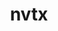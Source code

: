 ---
title: "nvtx"
layout: cache
categories: [package, develop]
meta: {"compilers": ["apple-clang@16.0.0", "gcc@11.4.0", "gcc@13.2.0"], "num_specs": 177, "num_specs_by_stack": {"ml-darwin-aarch64-mps": 38, "ml-linux-aarch64-cpu": 52, "ml-linux-aarch64-cuda": 51, "ml-linux-x86_64-cpu": 51, "ml-linux-x86_64-cuda": 50, "root": 177}, "oss": ["sequoia", "ubuntu22.04", "ubuntu24.04"], "platforms": ["darwin", "linux"], "stacks": ["ml-darwin-aarch64-mps", "ml-linux-aarch64-cpu", "ml-linux-aarch64-cuda", "ml-linux-x86_64-cpu", "ml-linux-x86_64-cuda", "root"], "targets": ["aarch64", "x86_64_v3"], "versions": ["3.1.0"]}
spec_details: [{"compiler": "gcc@13.2.0", "hash": "27em5jaqbdwndgbazwwv3tf6amnor32y", "os": "ubuntu24.04", "platform": "linux", "size": "-", "stacks": ["ml-linux-aarch64-cpu", "ml-linux-aarch64-cuda", "root"], "target": "aarch64", "variants": ["build_system=generic", "patches:=8f82f00", "+python"], "versions": ["3.1.0"]}, {"compiler": "gcc@11.4.0", "hash": "2gys7irjweyxf6bl7b5wkhq7pirla45d", "os": "ubuntu22.04", "platform": "linux", "size": "-", "stacks": ["root"], "target": "x86_64_v3", "variants": ["build_system=generic", "patches:=8f82f00", "+python"], "versions": ["3.1.0"]}, {"compiler": "apple-clang@16.0.0", "hash": "2qlpzcwztj4vydjcesj6s3fq7mao7ogh", "os": "sequoia", "platform": "darwin", "size": "-", "stacks": ["ml-darwin-aarch64-mps", "root"], "target": "aarch64", "variants": ["build_system=generic", "patches:=8f82f00", "+python"], "versions": ["3.1.0"]}, {"compiler": "apple-clang@16.0.0", "hash": "2wliq67go2blr4bzxalnyjnf4m5aqbhk", "os": "sequoia", "platform": "darwin", "size": "-", "stacks": ["ml-darwin-aarch64-mps", "root"], "target": "aarch64", "variants": ["build_system=generic", "patches:=8f82f00", "+python"], "versions": ["3.1.0"]}, {"compiler": "apple-clang@16.0.0", "hash": "3a7wdztbvuwarjdjaavcrhq4rqoq5x5q", "os": "sequoia", "platform": "darwin", "size": "-", "stacks": ["ml-darwin-aarch64-mps", "root"], "target": "aarch64", "variants": ["build_system=generic", "patches:=8f82f00", "+python"], "versions": ["3.1.0"]}, {"compiler": "gcc@13.2.0", "hash": "3dnucfvj7i3sfd7hbtj2vx6ohwtfcr5d", "os": "ubuntu24.04", "platform": "linux", "size": "-", "stacks": ["ml-linux-aarch64-cpu", "ml-linux-aarch64-cuda", "root"], "target": "aarch64", "variants": ["build_system=generic", "patches:=8f82f00", "+python"], "versions": ["3.1.0"]}, {"compiler": "gcc@13.2.0", "hash": "3hu4trlzlt4b254cmpfynpvofq6mknzm", "os": "ubuntu24.04", "platform": "linux", "size": "-", "stacks": ["ml-linux-x86_64-cpu", "ml-linux-x86_64-cuda", "root"], "target": "x86_64_v3", "variants": ["build_system=generic", "patches:=8f82f00", "+python"], "versions": ["3.1.0"]}, {"compiler": "gcc@13.2.0", "hash": "3i4leeuv5dpcfow7zs6gz3nje4x5svup", "os": "ubuntu24.04", "platform": "linux", "size": "-", "stacks": ["ml-linux-x86_64-cpu", "ml-linux-x86_64-cuda", "root"], "target": "x86_64_v3", "variants": ["build_system=generic", "patches:=8f82f00", "+python"], "versions": ["3.1.0"]}, {"compiler": "apple-clang@16.0.0", "hash": "3kqi2nab6suvmb3q5j6zi63tjfceokqw", "os": "sequoia", "platform": "darwin", "size": "-", "stacks": ["ml-darwin-aarch64-mps", "root"], "target": "aarch64", "variants": ["build_system=generic", "patches:=8f82f00", "+python"], "versions": ["3.1.0"]}, {"compiler": "gcc@13.2.0", "hash": "4gdocvp6vyy4a5sarno7wynpeo3qqxtd", "os": "ubuntu24.04", "platform": "linux", "size": "-", "stacks": ["ml-linux-aarch64-cpu", "ml-linux-aarch64-cuda", "root"], "target": "aarch64", "variants": ["build_system=generic", "patches:=8f82f00", "+python"], "versions": ["3.1.0"]}, {"compiler": "gcc@13.2.0", "hash": "4hrmzi6sdlh2ajw6ygmzc5czlzlmh67t", "os": "ubuntu24.04", "platform": "linux", "size": "-", "stacks": ["ml-linux-x86_64-cpu", "ml-linux-x86_64-cuda", "root"], "target": "x86_64_v3", "variants": ["build_system=generic", "patches:=8f82f00", "+python"], "versions": ["3.1.0"]}, {"compiler": "apple-clang@16.0.0", "hash": "4siswyf64tjaplz2wkk3ir2va3yzntuc", "os": "sequoia", "platform": "darwin", "size": "-", "stacks": ["ml-darwin-aarch64-mps", "root"], "target": "aarch64", "variants": ["build_system=generic", "patches:=8f82f00", "+python"], "versions": ["3.1.0"]}, {"compiler": "gcc@13.2.0", "hash": "55y5fuo7zs4iyatq746nwtcboajfqsgc", "os": "ubuntu24.04", "platform": "linux", "size": "-", "stacks": ["ml-linux-x86_64-cpu", "ml-linux-x86_64-cuda", "root"], "target": "x86_64_v3", "variants": ["build_system=generic", "patches:=8f82f00", "+python"], "versions": ["3.1.0"]}, {"compiler": "gcc@11.4.0", "hash": "5pvpk3x2tpi7law54dfvnipp4ptavfrb", "os": "ubuntu22.04", "platform": "linux", "size": "-", "stacks": ["root"], "target": "x86_64_v3", "variants": ["build_system=generic", "patches:=8f82f00", "+python"], "versions": ["3.1.0"]}, {"compiler": "gcc@13.2.0", "hash": "64yq6boxp6i7es3v3jhrethzejiwxbrg", "os": "ubuntu24.04", "platform": "linux", "size": "-", "stacks": ["ml-linux-aarch64-cpu", "ml-linux-aarch64-cuda", "root"], "target": "aarch64", "variants": ["build_system=generic", "patches:=8f82f00", "+python"], "versions": ["3.1.0"]}, {"compiler": "gcc@11.4.0", "hash": "6c2tk3z52wwzk2lpbkdk527qnx677pzn", "os": "ubuntu22.04", "platform": "linux", "size": "-", "stacks": ["root"], "target": "x86_64_v3", "variants": ["build_system=generic", "patches:=8f82f00", "+python"], "versions": ["3.1.0"]}, {"compiler": "apple-clang@16.0.0", "hash": "6rarbs3oe33d56flokurf4iujzjtx52j", "os": "sequoia", "platform": "darwin", "size": "-", "stacks": ["ml-darwin-aarch64-mps", "root"], "target": "aarch64", "variants": ["build_system=generic", "patches:=8f82f00", "+python"], "versions": ["3.1.0"]}, {"compiler": "apple-clang@16.0.0", "hash": "72f3tpq672dway35ulbvvxp3z3ozqbwl", "os": "sequoia", "platform": "darwin", "size": "-", "stacks": ["ml-darwin-aarch64-mps", "root"], "target": "aarch64", "variants": ["build_system=generic", "patches:=8f82f00", "+python"], "versions": ["3.1.0"]}, {"compiler": "gcc@13.2.0", "hash": "7drichksubkupu426kvzwf5qwj4kgdth", "os": "ubuntu24.04", "platform": "linux", "size": "-", "stacks": ["ml-linux-x86_64-cpu", "ml-linux-x86_64-cuda", "root"], "target": "x86_64_v3", "variants": ["build_system=generic", "patches:=8f82f00", "+python"], "versions": ["3.1.0"]}, {"compiler": "gcc@11.4.0", "hash": "7gnvnqhnmp7v3d5bcurphc5bhll6dxpo", "os": "ubuntu22.04", "platform": "linux", "size": "-", "stacks": ["root"], "target": "x86_64_v3", "variants": ["build_system=generic", "patches:=8f82f00", "+python"], "versions": ["3.1.0"]}, {"compiler": "apple-clang@16.0.0", "hash": "7opmumkbyo2sg6r5zk7tk5l6ajazukqn", "os": "sequoia", "platform": "darwin", "size": "-", "stacks": ["ml-darwin-aarch64-mps", "root"], "target": "aarch64", "variants": ["build_system=generic", "patches:=8f82f00", "+python"], "versions": ["3.1.0"]}, {"compiler": "gcc@11.4.0", "hash": "7ribgiujibet4s73i663rx3h2oz7rjeb", "os": "ubuntu22.04", "platform": "linux", "size": "-", "stacks": ["root"], "target": "x86_64_v3", "variants": ["build_system=generic", "patches:=8f82f00", "+python"], "versions": ["3.1.0"]}, {"compiler": "gcc@13.2.0", "hash": "7sbdxwglgly7ygn7wpep6zvw3uwe3d2c", "os": "ubuntu24.04", "platform": "linux", "size": "-", "stacks": ["ml-linux-x86_64-cpu", "ml-linux-x86_64-cuda", "root"], "target": "x86_64_v3", "variants": ["build_system=generic", "patches:=8f82f00", "+python"], "versions": ["3.1.0"]}, {"compiler": "gcc@13.2.0", "hash": "7sxy7x2qpwgjgqogtzrzdvcupttqtdri", "os": "ubuntu24.04", "platform": "linux", "size": "-", "stacks": ["ml-linux-aarch64-cpu", "ml-linux-aarch64-cuda", "root"], "target": "aarch64", "variants": ["build_system=generic", "patches:=8f82f00", "+python"], "versions": ["3.1.0"]}, {"compiler": "gcc@13.2.0", "hash": "7vhb5u374imd6uy4vko7gjcwpodo2dlr", "os": "ubuntu24.04", "platform": "linux", "size": "-", "stacks": ["ml-linux-x86_64-cpu", "ml-linux-x86_64-cuda", "root"], "target": "x86_64_v3", "variants": ["build_system=generic", "patches:=8f82f00", "+python"], "versions": ["3.1.0"]}, {"compiler": "gcc@13.2.0", "hash": "a7dg6khyk6dsqnm5hel65kiq7etuphph", "os": "ubuntu24.04", "platform": "linux", "size": "-", "stacks": ["ml-linux-aarch64-cpu", "ml-linux-aarch64-cuda", "root"], "target": "aarch64", "variants": ["build_system=generic", "patches:=8f82f00", "+python"], "versions": ["3.1.0"]}, {"compiler": "gcc@13.2.0", "hash": "aekc4dffmeytranjmzxpvbhfy4t3y2sg", "os": "ubuntu24.04", "platform": "linux", "size": "-", "stacks": ["ml-linux-aarch64-cpu", "ml-linux-aarch64-cuda", "root"], "target": "aarch64", "variants": ["build_system=generic", "patches:=8f82f00", "+python"], "versions": ["3.1.0"]}, {"compiler": "gcc@11.4.0", "hash": "ah22mdoa2fnhyeblyplr5ggzhbj4aa27", "os": "ubuntu22.04", "platform": "linux", "size": "-", "stacks": ["root"], "target": "x86_64_v3", "variants": ["build_system=generic", "patches:=8f82f00", "+python"], "versions": ["3.1.0"]}, {"compiler": "apple-clang@16.0.0", "hash": "b6l3z26onl2f3windnkzriitvy62ipao", "os": "sequoia", "platform": "darwin", "size": "-", "stacks": ["ml-darwin-aarch64-mps", "root"], "target": "aarch64", "variants": ["build_system=generic", "patches:=8f82f00", "+python"], "versions": ["3.1.0"]}, {"compiler": "gcc@13.2.0", "hash": "bbmuxknwodht3w2ojyqrpl7cvzyr5wdk", "os": "ubuntu24.04", "platform": "linux", "size": "-", "stacks": ["ml-linux-aarch64-cpu", "ml-linux-aarch64-cuda", "root"], "target": "aarch64", "variants": ["build_system=generic", "patches:=8f82f00", "+python"], "versions": ["3.1.0"]}, {"compiler": "apple-clang@16.0.0", "hash": "bf244qwf66g5gamh6ccskboa4eriwg5q", "os": "sequoia", "platform": "darwin", "size": "-", "stacks": ["ml-darwin-aarch64-mps", "root"], "target": "aarch64", "variants": ["build_system=generic", "patches:=8f82f00", "+python"], "versions": ["3.1.0"]}, {"compiler": "gcc@13.2.0", "hash": "bjjajef2alk6uzub27aquigoex2mjukr", "os": "ubuntu24.04", "platform": "linux", "size": "-", "stacks": ["ml-linux-aarch64-cpu", "ml-linux-aarch64-cuda", "root"], "target": "aarch64", "variants": ["build_system=generic", "patches:=8f82f00", "+python"], "versions": ["3.1.0"]}, {"compiler": "gcc@13.2.0", "hash": "bww6croblvysarqdmkuakeagpwimxk4a", "os": "ubuntu24.04", "platform": "linux", "size": "-", "stacks": ["ml-linux-aarch64-cpu", "ml-linux-aarch64-cuda", "root"], "target": "aarch64", "variants": ["build_system=generic", "patches:=8f82f00", "+python"], "versions": ["3.1.0"]}, {"compiler": "gcc@11.4.0", "hash": "c3bnsrrh6kw3ridbxgchxnrgjaivgcys", "os": "ubuntu22.04", "platform": "linux", "size": "-", "stacks": ["root"], "target": "x86_64_v3", "variants": ["build_system=generic", "patches:=8f82f00", "+python"], "versions": ["3.1.0"]}, {"compiler": "gcc@13.2.0", "hash": "coc6cwvrjlplenqbc7a7lgjeutwiitvi", "os": "ubuntu24.04", "platform": "linux", "size": "-", "stacks": ["ml-linux-x86_64-cpu", "ml-linux-x86_64-cuda", "root"], "target": "x86_64_v3", "variants": ["build_system=generic", "patches:=8f82f00", "+python"], "versions": ["3.1.0"]}, {"compiler": "gcc@13.2.0", "hash": "csbeuytf3vwiyio4vxhounbmyanp7x4o", "os": "ubuntu24.04", "platform": "linux", "size": "-", "stacks": ["ml-linux-aarch64-cpu", "ml-linux-aarch64-cuda", "root"], "target": "aarch64", "variants": ["build_system=generic", "patches:=8f82f00", "+python"], "versions": ["3.1.0"]}, {"compiler": "gcc@11.4.0", "hash": "cwnxgijsunzxqiyygefon4uxscqirpco", "os": "ubuntu22.04", "platform": "linux", "size": "-", "stacks": ["root"], "target": "x86_64_v3", "variants": ["build_system=generic", "patches:=8f82f00", "+python"], "versions": ["3.1.0"]}, {"compiler": "gcc@13.2.0", "hash": "czyzh2ss4xm4skdxdowwuaxwesz3cnyu", "os": "ubuntu24.04", "platform": "linux", "size": "-", "stacks": ["ml-linux-aarch64-cpu", "ml-linux-aarch64-cuda", "root"], "target": "aarch64", "variants": ["build_system=generic", "patches:=8f82f00", "+python"], "versions": ["3.1.0"]}, {"compiler": "gcc@13.2.0", "hash": "dbmsf6fvk6qa4rqkkv5xfnn6wy4e5xil", "os": "ubuntu24.04", "platform": "linux", "size": "-", "stacks": ["ml-linux-x86_64-cpu", "ml-linux-x86_64-cuda", "root"], "target": "x86_64_v3", "variants": ["build_system=generic", "patches:=8f82f00", "+python"], "versions": ["3.1.0"]}, {"compiler": "gcc@13.2.0", "hash": "dgda3uuiv4lqjud5sl76pdht7wvr2kxg", "os": "ubuntu24.04", "platform": "linux", "size": "-", "stacks": ["ml-linux-x86_64-cpu", "ml-linux-x86_64-cuda", "root"], "target": "x86_64_v3", "variants": ["build_system=generic", "patches:=8f82f00", "+python"], "versions": ["3.1.0"]}, {"compiler": "gcc@13.2.0", "hash": "dhfras4beavkgv2xx6phz2iykctwyi4m", "os": "ubuntu24.04", "platform": "linux", "size": "-", "stacks": ["ml-linux-x86_64-cpu", "ml-linux-x86_64-cuda", "root"], "target": "x86_64_v3", "variants": ["build_system=generic", "patches:=8f82f00", "+python"], "versions": ["3.1.0"]}, {"compiler": "gcc@11.4.0", "hash": "dkizpho22h7lofcnjujjcrgjuniqx6y7", "os": "ubuntu22.04", "platform": "linux", "size": "-", "stacks": ["root"], "target": "x86_64_v3", "variants": ["build_system=generic", "patches:=8f82f00", "+python"], "versions": ["3.1.0"]}, {"compiler": "gcc@13.2.0", "hash": "dnqcohtv3bs546phen3q45j4nqoynbct", "os": "ubuntu24.04", "platform": "linux", "size": "-", "stacks": ["ml-linux-x86_64-cpu", "ml-linux-x86_64-cuda", "root"], "target": "x86_64_v3", "variants": ["build_system=generic", "patches:=8f82f00", "+python"], "versions": ["3.1.0"]}, {"compiler": "gcc@11.4.0", "hash": "e556xq7xesnor53zoqbkjgs5yz4iqyvj", "os": "ubuntu22.04", "platform": "linux", "size": "-", "stacks": ["root"], "target": "x86_64_v3", "variants": ["build_system=generic", "patches:=8f82f00", "+python"], "versions": ["3.1.0"]}, {"compiler": "gcc@13.2.0", "hash": "eg7uzdgecdncvxn25z2j5qgnnl7zp7c2", "os": "ubuntu24.04", "platform": "linux", "size": "-", "stacks": ["ml-linux-x86_64-cpu", "ml-linux-x86_64-cuda", "root"], "target": "x86_64_v3", "variants": ["build_system=generic", "patches:=8f82f00", "+python"], "versions": ["3.1.0"]}, {"compiler": "apple-clang@16.0.0", "hash": "eptsnhj3p7vikkfdyhmqntg3o4egfibp", "os": "sequoia", "platform": "darwin", "size": "-", "stacks": ["ml-darwin-aarch64-mps", "root"], "target": "aarch64", "variants": ["build_system=generic", "patches:=8f82f00", "+python"], "versions": ["3.1.0"]}, {"compiler": "apple-clang@16.0.0", "hash": "epzl7dgiu2dv36nhalekj4hruyjogc5o", "os": "sequoia", "platform": "darwin", "size": "-", "stacks": ["ml-darwin-aarch64-mps", "root"], "target": "aarch64", "variants": ["build_system=generic", "patches:=8f82f00", "+python"], "versions": ["3.1.0"]}, {"compiler": "apple-clang@16.0.0", "hash": "euutqropfveoxglkz7xgkrkaizssckis", "os": "sequoia", "platform": "darwin", "size": "-", "stacks": ["ml-darwin-aarch64-mps", "root"], "target": "aarch64", "variants": ["build_system=generic", "patches:=8f82f00", "+python"], "versions": ["3.1.0"]}, {"compiler": "gcc@13.2.0", "hash": "evoa3glusbir5ynrvikympwxfdrc4ilc", "os": "ubuntu24.04", "platform": "linux", "size": "-", "stacks": ["ml-linux-x86_64-cpu", "ml-linux-x86_64-cuda", "root"], "target": "x86_64_v3", "variants": ["build_system=generic", "patches:=8f82f00", "+python"], "versions": ["3.1.0"]}, {"compiler": "gcc@13.2.0", "hash": "f7b4eyjgm73r6w4pxig6f2knx5tjssvq", "os": "ubuntu24.04", "platform": "linux", "size": "-", "stacks": ["ml-linux-x86_64-cpu", "ml-linux-x86_64-cuda", "root"], "target": "x86_64_v3", "variants": ["build_system=generic", "patches:=8f82f00", "+python"], "versions": ["3.1.0"]}, {"compiler": "gcc@13.2.0", "hash": "feol245sk44c2ncpqyaoxl7k7frbjw5k", "os": "ubuntu24.04", "platform": "linux", "size": "-", "stacks": ["ml-linux-x86_64-cpu", "ml-linux-x86_64-cuda", "root"], "target": "x86_64_v3", "variants": ["build_system=generic", "patches:=8f82f00", "+python"], "versions": ["3.1.0"]}, {"compiler": "gcc@13.2.0", "hash": "ffcousxdq2h6e65rut6zgkuzstf5oj2g", "os": "ubuntu24.04", "platform": "linux", "size": "-", "stacks": ["ml-linux-x86_64-cpu", "ml-linux-x86_64-cuda", "root"], "target": "x86_64_v3", "variants": ["build_system=generic", "patches:=8f82f00", "+python"], "versions": ["3.1.0"]}, {"compiler": "apple-clang@16.0.0", "hash": "fgtuo3gkswsxl4li3wi2ocbmtzc6k4ko", "os": "sequoia", "platform": "darwin", "size": "-", "stacks": ["ml-darwin-aarch64-mps", "root"], "target": "aarch64", "variants": ["build_system=generic", "patches:=8f82f00", "+python"], "versions": ["3.1.0"]}, {"compiler": "gcc@11.4.0", "hash": "fhfq4w5rugypm2sq2gm5gdde4kvr7ips", "os": "ubuntu22.04", "platform": "linux", "size": "-", "stacks": ["root"], "target": "x86_64_v3", "variants": ["build_system=generic", "patches:=8f82f00", "+python"], "versions": ["3.1.0"]}, {"compiler": "gcc@13.2.0", "hash": "fhyioew6odssm5fvjvwqukrob6327moa", "os": "ubuntu24.04", "platform": "linux", "size": "-", "stacks": ["ml-linux-aarch64-cpu", "ml-linux-aarch64-cuda", "root"], "target": "aarch64", "variants": ["build_system=generic", "patches:=8f82f00", "+python"], "versions": ["3.1.0"]}, {"compiler": "apple-clang@16.0.0", "hash": "fr6dktvjrwkymv3oqk4pnzpbxdtgoiv4", "os": "sequoia", "platform": "darwin", "size": "-", "stacks": ["ml-darwin-aarch64-mps", "root"], "target": "aarch64", "variants": ["build_system=generic", "patches:=8f82f00", "+python"], "versions": ["3.1.0"]}, {"compiler": "gcc@13.2.0", "hash": "fxkkfl5hdybfppqiccisyk2f3ek3jfev", "os": "ubuntu24.04", "platform": "linux", "size": "-", "stacks": ["ml-linux-aarch64-cpu", "ml-linux-aarch64-cuda", "root"], "target": "aarch64", "variants": ["build_system=generic", "patches:=8f82f00", "+python"], "versions": ["3.1.0"]}, {"compiler": "gcc@13.2.0", "hash": "g37rdrztodid32e55qdtk7ppn2axplsf", "os": "ubuntu24.04", "platform": "linux", "size": "-", "stacks": ["ml-linux-aarch64-cpu", "ml-linux-aarch64-cuda", "root"], "target": "aarch64", "variants": ["build_system=generic", "patches:=8f82f00", "+python"], "versions": ["3.1.0"]}, {"compiler": "apple-clang@16.0.0", "hash": "g5h7ahp2ou2yvbf4yofg6l7igl3yp7mi", "os": "sequoia", "platform": "darwin", "size": "-", "stacks": ["ml-darwin-aarch64-mps", "root"], "target": "aarch64", "variants": ["build_system=generic", "patches:=8f82f00", "+python"], "versions": ["3.1.0"]}, {"compiler": "gcc@13.2.0", "hash": "gjbb64kwlel7hzxbl3o5fq2odz5vhpwp", "os": "ubuntu24.04", "platform": "linux", "size": "-", "stacks": ["ml-linux-aarch64-cpu", "ml-linux-aarch64-cuda", "root"], "target": "aarch64", "variants": ["build_system=generic", "patches:=8f82f00", "+python"], "versions": ["3.1.0"]}, {"compiler": "gcc@13.2.0", "hash": "glymiqpbmcnml2suwv5nw23c7bsyrfo4", "os": "ubuntu24.04", "platform": "linux", "size": "-", "stacks": ["ml-linux-aarch64-cpu", "root"], "target": "aarch64", "variants": ["build_system=generic", "patches:=8f82f00", "+python"], "versions": ["3.1.0"]}, {"compiler": "gcc@11.4.0", "hash": "gnixzqlset77qvr2rrvuse3x64am5njj", "os": "ubuntu22.04", "platform": "linux", "size": "-", "stacks": ["root"], "target": "x86_64_v3", "variants": ["build_system=generic", "patches:=8f82f00", "+python"], "versions": ["3.1.0"]}, {"compiler": "gcc@13.2.0", "hash": "gp3guqitvtpaxzfuhbamo65mldstp7jw", "os": "ubuntu24.04", "platform": "linux", "size": "-", "stacks": ["ml-linux-x86_64-cpu", "ml-linux-x86_64-cuda", "root"], "target": "x86_64_v3", "variants": ["build_system=generic", "patches:=8f82f00", "+python"], "versions": ["3.1.0"]}, {"compiler": "gcc@13.2.0", "hash": "gs2bwv6i2he35ik3kj6q2opxvdb6ps52", "os": "ubuntu24.04", "platform": "linux", "size": "-", "stacks": ["ml-linux-aarch64-cpu", "ml-linux-aarch64-cuda", "root"], "target": "aarch64", "variants": ["build_system=generic", "patches:=8f82f00", "+python"], "versions": ["3.1.0"]}, {"compiler": "gcc@11.4.0", "hash": "gt564bpgxqs62lmkl72okxxznevso7kt", "os": "ubuntu22.04", "platform": "linux", "size": "-", "stacks": ["root"], "target": "x86_64_v3", "variants": ["build_system=generic", "patches:=8f82f00", "+python"], "versions": ["3.1.0"]}, {"compiler": "gcc@13.2.0", "hash": "gvfnvakk4uyul5b5hwp25fajk5pdpocr", "os": "ubuntu24.04", "platform": "linux", "size": "-", "stacks": ["ml-linux-x86_64-cpu", "ml-linux-x86_64-cuda", "root"], "target": "x86_64_v3", "variants": ["build_system=generic", "patches:=8f82f00", "+python"], "versions": ["3.1.0"]}, {"compiler": "gcc@11.4.0", "hash": "gwpnw7ctezhvyb7vvhlnzzt37sfayzq2", "os": "ubuntu22.04", "platform": "linux", "size": "-", "stacks": ["root"], "target": "x86_64_v3", "variants": ["build_system=generic", "patches:=8f82f00", "+python"], "versions": ["3.1.0"]}, {"compiler": "gcc@13.2.0", "hash": "h5ougqpkr44low6yfdtkjuier7ub53cv", "os": "ubuntu24.04", "platform": "linux", "size": "-", "stacks": ["ml-linux-x86_64-cpu", "ml-linux-x86_64-cuda", "root"], "target": "x86_64_v3", "variants": ["build_system=generic", "patches:=8f82f00", "+python"], "versions": ["3.1.0"]}, {"compiler": "gcc@13.2.0", "hash": "hscdapfciryoc6tz6npyy2mweaolhosb", "os": "ubuntu24.04", "platform": "linux", "size": "-", "stacks": ["ml-linux-aarch64-cpu", "ml-linux-aarch64-cuda", "root"], "target": "aarch64", "variants": ["build_system=generic", "patches:=8f82f00", "+python"], "versions": ["3.1.0"]}, {"compiler": "gcc@11.4.0", "hash": "hurv5bljseqqse5tnm52df3zxibcyjce", "os": "ubuntu22.04", "platform": "linux", "size": "-", "stacks": ["root"], "target": "x86_64_v3", "variants": ["build_system=generic", "patches:=8f82f00", "+python"], "versions": ["3.1.0"]}, {"compiler": "apple-clang@16.0.0", "hash": "hx3wjy5mtyfun46xzljb2p54mli3t3sq", "os": "sequoia", "platform": "darwin", "size": "-", "stacks": ["ml-darwin-aarch64-mps", "root"], "target": "aarch64", "variants": ["build_system=generic", "patches:=8f82f00", "+python"], "versions": ["3.1.0"]}, {"compiler": "apple-clang@16.0.0", "hash": "hxxb7bwtbrds4p7pejwyzuxjgtev3mll", "os": "sequoia", "platform": "darwin", "size": "-", "stacks": ["ml-darwin-aarch64-mps", "root"], "target": "aarch64", "variants": ["build_system=generic", "patches:=8f82f00", "+python"], "versions": ["3.1.0"]}, {"compiler": "gcc@13.2.0", "hash": "hyo43bgy6oderfsljiiqape2dohbz6fl", "os": "ubuntu24.04", "platform": "linux", "size": "-", "stacks": ["ml-linux-x86_64-cpu", "root"], "target": "x86_64_v3", "variants": ["build_system=generic", "patches:=8f82f00", "+python"], "versions": ["3.1.0"]}, {"compiler": "apple-clang@16.0.0", "hash": "hyqzniau4giaxwozpqhma3yv6v2ldxqv", "os": "sequoia", "platform": "darwin", "size": "-", "stacks": ["ml-darwin-aarch64-mps", "root"], "target": "aarch64", "variants": ["build_system=generic", "patches:=8f82f00", "+python"], "versions": ["3.1.0"]}, {"compiler": "gcc@11.4.0", "hash": "hzgq2v7opl6qdn7wafxcxbsblltr4hsp", "os": "ubuntu22.04", "platform": "linux", "size": "-", "stacks": ["root"], "target": "x86_64_v3", "variants": ["build_system=generic", "patches:=8f82f00", "+python"], "versions": ["3.1.0"]}, {"compiler": "gcc@13.2.0", "hash": "i3tgdnfi5adbg26c25yehphalvkxp6ta", "os": "ubuntu24.04", "platform": "linux", "size": "-", "stacks": ["ml-linux-aarch64-cpu", "ml-linux-aarch64-cuda", "root"], "target": "aarch64", "variants": ["build_system=generic", "patches:=8f82f00", "+python"], "versions": ["3.1.0"]}, {"compiler": "gcc@11.4.0", "hash": "i5asgaumpv455rjwfyvyuqhbytes3u44", "os": "ubuntu22.04", "platform": "linux", "size": "-", "stacks": ["root"], "target": "x86_64_v3", "variants": ["build_system=generic", "patches:=8f82f00", "+python"], "versions": ["3.1.0"]}, {"compiler": "apple-clang@16.0.0", "hash": "i7lwvbqkj5regtul4n3oihnb7vkyprpi", "os": "sequoia", "platform": "darwin", "size": "-", "stacks": ["ml-darwin-aarch64-mps", "root"], "target": "aarch64", "variants": ["build_system=generic", "patches:=8f82f00", "+python"], "versions": ["3.1.0"]}, {"compiler": "gcc@13.2.0", "hash": "i7yuoo665eqd2gaz6ybbpkv7d6rk7or5", "os": "ubuntu24.04", "platform": "linux", "size": "-", "stacks": ["ml-linux-x86_64-cpu", "ml-linux-x86_64-cuda", "root"], "target": "x86_64_v3", "variants": ["build_system=generic", "patches:=8f82f00", "+python"], "versions": ["3.1.0"]}, {"compiler": "gcc@13.2.0", "hash": "idmqlmvpkb56cme4rmmerlj2glv5uwx5", "os": "ubuntu24.04", "platform": "linux", "size": "-", "stacks": ["ml-linux-aarch64-cpu", "ml-linux-aarch64-cuda", "root"], "target": "aarch64", "variants": ["build_system=generic", "patches:=8f82f00", "+python"], "versions": ["3.1.0"]}, {"compiler": "gcc@13.2.0", "hash": "ij3gc46fhjp6erb5i3yzzdtdhsnqhwcz", "os": "ubuntu24.04", "platform": "linux", "size": "-", "stacks": ["ml-linux-x86_64-cpu", "ml-linux-x86_64-cuda", "root"], "target": "x86_64_v3", "variants": ["build_system=generic", "patches:=8f82f00", "+python"], "versions": ["3.1.0"]}, {"compiler": "gcc@13.2.0", "hash": "ik6s4hmdkz5kgzkku54lw276kb6cm7fi", "os": "ubuntu24.04", "platform": "linux", "size": "-", "stacks": ["ml-linux-aarch64-cpu", "ml-linux-aarch64-cuda", "root"], "target": "aarch64", "variants": ["build_system=generic", "patches:=8f82f00", "+python"], "versions": ["3.1.0"]}, {"compiler": "apple-clang@16.0.0", "hash": "iszkv2tpqg6lsuimbnofxpty5nzp67s6", "os": "sequoia", "platform": "darwin", "size": "-", "stacks": ["ml-darwin-aarch64-mps", "root"], "target": "aarch64", "variants": ["build_system=generic", "patches:=8f82f00", "+python"], "versions": ["3.1.0"]}, {"compiler": "gcc@13.2.0", "hash": "jews4igr7p5rujhesnahqbxzccnstucf", "os": "ubuntu24.04", "platform": "linux", "size": "-", "stacks": ["ml-linux-aarch64-cpu", "ml-linux-aarch64-cuda", "root"], "target": "aarch64", "variants": ["build_system=generic", "patches:=8f82f00", "+python"], "versions": ["3.1.0"]}, {"compiler": "gcc@11.4.0", "hash": "jfillxfl4ygtn4xcl6vd46j3hr5udoox", "os": "ubuntu22.04", "platform": "linux", "size": "-", "stacks": ["root"], "target": "x86_64_v3", "variants": ["build_system=generic", "patches:=8f82f00", "+python"], "versions": ["3.1.0"]}, {"compiler": "gcc@13.2.0", "hash": "jjjwhkxj2cy2gv7eyy4jlmkg7dljzxaz", "os": "ubuntu24.04", "platform": "linux", "size": "-", "stacks": ["ml-linux-aarch64-cpu", "ml-linux-aarch64-cuda", "root"], "target": "aarch64", "variants": ["build_system=generic", "patches:=8f82f00", "+python"], "versions": ["3.1.0"]}, {"compiler": "gcc@13.2.0", "hash": "jjlrkjxq25qof66ir5fxn4kfdkangcb7", "os": "ubuntu24.04", "platform": "linux", "size": "-", "stacks": ["ml-linux-x86_64-cpu", "ml-linux-x86_64-cuda", "root"], "target": "x86_64_v3", "variants": ["build_system=generic", "patches:=8f82f00", "+python"], "versions": ["3.1.0"]}, {"compiler": "gcc@13.2.0", "hash": "jrmaw2lkdf2mxbo6vln4ubrwzao7urau", "os": "ubuntu24.04", "platform": "linux", "size": "-", "stacks": ["ml-linux-x86_64-cpu", "ml-linux-x86_64-cuda", "root"], "target": "x86_64_v3", "variants": ["build_system=generic", "patches:=8f82f00", "+python"], "versions": ["3.1.0"]}, {"compiler": "gcc@13.2.0", "hash": "k6hjf3xjlzgppoxtdd7kukjmol3sigki", "os": "ubuntu24.04", "platform": "linux", "size": "-", "stacks": ["ml-linux-x86_64-cpu", "ml-linux-x86_64-cuda", "root"], "target": "x86_64_v3", "variants": ["build_system=generic", "patches:=8f82f00", "+python"], "versions": ["3.1.0"]}, {"compiler": "gcc@11.4.0", "hash": "k75ydniroip7qou575k6zw5eidos6vj4", "os": "ubuntu22.04", "platform": "linux", "size": "-", "stacks": ["root"], "target": "x86_64_v3", "variants": ["build_system=generic", "patches:=8f82f00", "+python"], "versions": ["3.1.0"]}, {"compiler": "gcc@13.2.0", "hash": "kaivtznsnxnk2jlx6gs35iipamygh33b", "os": "ubuntu24.04", "platform": "linux", "size": "-", "stacks": ["ml-linux-aarch64-cpu", "ml-linux-aarch64-cuda", "root"], "target": "aarch64", "variants": ["build_system=generic", "patches:=8f82f00", "+python"], "versions": ["3.1.0"]}, {"compiler": "gcc@13.2.0", "hash": "kbbbfuokbuips36c56hv7l3nbb2oms3l", "os": "ubuntu24.04", "platform": "linux", "size": "-", "stacks": ["ml-linux-aarch64-cpu", "ml-linux-aarch64-cuda", "root"], "target": "aarch64", "variants": ["build_system=generic", "patches:=8f82f00", "+python"], "versions": ["3.1.0"]}, {"compiler": "gcc@13.2.0", "hash": "kg5d7gby7ajxgqerkttyw66cefkt5mza", "os": "ubuntu24.04", "platform": "linux", "size": "-", "stacks": ["ml-linux-aarch64-cpu", "ml-linux-aarch64-cuda", "root"], "target": "aarch64", "variants": ["build_system=generic", "patches:=8f82f00", "+python"], "versions": ["3.1.0"]}, {"compiler": "gcc@11.4.0", "hash": "kv4mkdafkvf7rrpf3jgley3ep75nb3hr", "os": "ubuntu22.04", "platform": "linux", "size": "-", "stacks": ["root"], "target": "x86_64_v3", "variants": ["build_system=generic", "patches:=8f82f00", "+python"], "versions": ["3.1.0"]}, {"compiler": "gcc@13.2.0", "hash": "kvjkuijomdievfpqhijohcv6qugkk3c2", "os": "ubuntu24.04", "platform": "linux", "size": "-", "stacks": ["ml-linux-x86_64-cpu", "ml-linux-x86_64-cuda", "root"], "target": "x86_64_v3", "variants": ["build_system=generic", "patches:=8f82f00", "+python"], "versions": ["3.1.0"]}, {"compiler": "gcc@13.2.0", "hash": "l72bu5ybfkzkvt2ehema4lklia3hjxip", "os": "ubuntu24.04", "platform": "linux", "size": "-", "stacks": ["ml-linux-aarch64-cpu", "ml-linux-aarch64-cuda", "root"], "target": "aarch64", "variants": ["build_system=generic", "patches:=8f82f00", "+python"], "versions": ["3.1.0"]}, {"compiler": "gcc@11.4.0", "hash": "lby4bksyzain7deuzy6n76phj76sfxu5", "os": "ubuntu22.04", "platform": "linux", "size": "-", "stacks": ["root"], "target": "x86_64_v3", "variants": ["build_system=generic", "patches:=8f82f00", "+python"], "versions": ["3.1.0"]}, {"compiler": "apple-clang@16.0.0", "hash": "lvxgtwk5xfdi3vam4uyi4xaljeckwffd", "os": "sequoia", "platform": "darwin", "size": "-", "stacks": ["ml-darwin-aarch64-mps", "root"], "target": "aarch64", "variants": ["build_system=generic", "patches:=8f82f00", "+python"], "versions": ["3.1.0"]}, {"compiler": "apple-clang@16.0.0", "hash": "mc2fpuraxmd5jweh6prnye3b32ydirne", "os": "sequoia", "platform": "darwin", "size": "-", "stacks": ["ml-darwin-aarch64-mps", "root"], "target": "aarch64", "variants": ["build_system=generic", "patches:=8f82f00", "+python"], "versions": ["3.1.0"]}, {"compiler": "gcc@13.2.0", "hash": "mi7bjjoionge5nij5lhzvsggynvewoo4", "os": "ubuntu24.04", "platform": "linux", "size": "-", "stacks": ["ml-linux-x86_64-cpu", "ml-linux-x86_64-cuda", "root"], "target": "x86_64_v3", "variants": ["build_system=generic", "patches:=8f82f00", "+python"], "versions": ["3.1.0"]}, {"compiler": "gcc@11.4.0", "hash": "msj2kjzhrbhh36c24iac672i3forqw57", "os": "ubuntu22.04", "platform": "linux", "size": "-", "stacks": ["root"], "target": "x86_64_v3", "variants": ["build_system=generic", "patches:=8f82f00", "+python"], "versions": ["3.1.0"]}, {"compiler": "apple-clang@16.0.0", "hash": "mv6mzeg6n6xbzc3qs3ip4wmz2mhql5d6", "os": "sequoia", "platform": "darwin", "size": "-", "stacks": ["ml-darwin-aarch64-mps", "root"], "target": "aarch64", "variants": ["build_system=generic", "patches:=8f82f00", "+python"], "versions": ["3.1.0"]}, {"compiler": "gcc@13.2.0", "hash": "na4h36zw4hzoboxe3c3u4ta57fcxkdrp", "os": "ubuntu24.04", "platform": "linux", "size": "-", "stacks": ["ml-linux-aarch64-cpu", "ml-linux-aarch64-cuda", "root"], "target": "aarch64", "variants": ["build_system=generic", "patches:=8f82f00", "+python"], "versions": ["3.1.0"]}, {"compiler": "gcc@11.4.0", "hash": "nebqwfmno5va27nrhxta75y4dxhvdnk2", "os": "ubuntu22.04", "platform": "linux", "size": "-", "stacks": ["root"], "target": "x86_64_v3", "variants": ["build_system=generic", "patches:=8f82f00", "+python"], "versions": ["3.1.0"]}, {"compiler": "gcc@13.2.0", "hash": "nfcqi34ekiddcrmsrrkp2fhqvk3clf44", "os": "ubuntu24.04", "platform": "linux", "size": "-", "stacks": ["ml-linux-aarch64-cpu", "ml-linux-aarch64-cuda", "root"], "target": "aarch64", "variants": ["build_system=generic", "patches:=8f82f00", "+python"], "versions": ["3.1.0"]}, {"compiler": "gcc@13.2.0", "hash": "nktu432djtpdsfrixllzh5owly7hrc4y", "os": "ubuntu24.04", "platform": "linux", "size": "-", "stacks": ["ml-linux-aarch64-cpu", "ml-linux-aarch64-cuda", "root"], "target": "aarch64", "variants": ["build_system=generic", "patches:=8f82f00", "+python"], "versions": ["3.1.0"]}, {"compiler": "gcc@13.2.0", "hash": "nrbkrdjxdku7lwvzfdrpvodkacu3mlnf", "os": "ubuntu24.04", "platform": "linux", "size": "-", "stacks": ["ml-linux-x86_64-cpu", "ml-linux-x86_64-cuda", "root"], "target": "x86_64_v3", "variants": ["build_system=generic", "patches:=8f82f00", "+python"], "versions": ["3.1.0"]}, {"compiler": "gcc@13.2.0", "hash": "nz6herkhvtjoasl3fxjecz7f6xt7gghk", "os": "ubuntu24.04", "platform": "linux", "size": "-", "stacks": ["ml-linux-aarch64-cpu", "ml-linux-aarch64-cuda", "root"], "target": "aarch64", "variants": ["build_system=generic", "patches:=8f82f00", "+python"], "versions": ["3.1.0"]}, {"compiler": "gcc@13.2.0", "hash": "o23siarsofc6oew3uejumoywgk4nv7dg", "os": "ubuntu24.04", "platform": "linux", "size": "-", "stacks": ["ml-linux-x86_64-cpu", "ml-linux-x86_64-cuda", "root"], "target": "x86_64_v3", "variants": ["build_system=generic", "patches:=8f82f00", "+python"], "versions": ["3.1.0"]}, {"compiler": "gcc@13.2.0", "hash": "o2nk32y56suvug6dv2apbrwfy3zvfsbk", "os": "ubuntu24.04", "platform": "linux", "size": "-", "stacks": ["ml-linux-x86_64-cpu", "ml-linux-x86_64-cuda", "root"], "target": "x86_64_v3", "variants": ["build_system=generic", "patches:=8f82f00", "+python"], "versions": ["3.1.0"]}, {"compiler": "gcc@13.2.0", "hash": "o2w4fi4lwitqbrwowann4yjl77iqrmf6", "os": "ubuntu24.04", "platform": "linux", "size": "-", "stacks": ["ml-linux-aarch64-cpu", "ml-linux-aarch64-cuda", "root"], "target": "aarch64", "variants": ["build_system=generic", "patches:=8f82f00", "+python"], "versions": ["3.1.0"]}, {"compiler": "apple-clang@16.0.0", "hash": "o3ei26ma2eoi3bdtgcslfunfugi26ewg", "os": "sequoia", "platform": "darwin", "size": "-", "stacks": ["ml-darwin-aarch64-mps", "root"], "target": "aarch64", "variants": ["build_system=generic", "patches:=8f82f00", "+python"], "versions": ["3.1.0"]}, {"compiler": "apple-clang@16.0.0", "hash": "o446udaptdt3ogdr7osvj7te3cdnqny7", "os": "sequoia", "platform": "darwin", "size": "-", "stacks": ["ml-darwin-aarch64-mps", "root"], "target": "aarch64", "variants": ["build_system=generic", "patches:=8f82f00", "+python"], "versions": ["3.1.0"]}, {"compiler": "gcc@13.2.0", "hash": "o4eign6zzgf5pfjfg4yaj6gdivdwqsda", "os": "ubuntu24.04", "platform": "linux", "size": "-", "stacks": ["ml-linux-aarch64-cpu", "ml-linux-aarch64-cuda", "root"], "target": "aarch64", "variants": ["build_system=generic", "patches:=8f82f00", "+python"], "versions": ["3.1.0"]}, {"compiler": "apple-clang@16.0.0", "hash": "obghvagxuna7zxfn4dy66ilyxrdzuqgn", "os": "sequoia", "platform": "darwin", "size": "-", "stacks": ["ml-darwin-aarch64-mps", "root"], "target": "aarch64", "variants": ["build_system=generic", "patches:=8f82f00", "+python"], "versions": ["3.1.0"]}, {"compiler": "gcc@13.2.0", "hash": "ocwrbvmwmqmvdhmu7ffwzutapxm76xcl", "os": "ubuntu24.04", "platform": "linux", "size": "-", "stacks": ["ml-linux-x86_64-cpu", "ml-linux-x86_64-cuda", "root"], "target": "x86_64_v3", "variants": ["build_system=generic", "patches:=8f82f00", "+python"], "versions": ["3.1.0"]}, {"compiler": "apple-clang@16.0.0", "hash": "oln626q47qs57fouaaugufgao7fuh6ch", "os": "sequoia", "platform": "darwin", "size": "-", "stacks": ["ml-darwin-aarch64-mps", "root"], "target": "aarch64", "variants": ["build_system=generic", "patches:=8f82f00", "+python"], "versions": ["3.1.0"]}, {"compiler": "apple-clang@16.0.0", "hash": "ophos4w2ug7mlyeytb3cn2t54abhsc73", "os": "sequoia", "platform": "darwin", "size": "-", "stacks": ["ml-darwin-aarch64-mps", "root"], "target": "aarch64", "variants": ["build_system=generic", "patches:=8f82f00", "+python"], "versions": ["3.1.0"]}, {"compiler": "apple-clang@16.0.0", "hash": "ord6l2eluxdcddhpfbvczt7v7wyyubvg", "os": "sequoia", "platform": "darwin", "size": "-", "stacks": ["ml-darwin-aarch64-mps", "root"], "target": "aarch64", "variants": ["build_system=generic", "patches:=8f82f00", "+python"], "versions": ["3.1.0"]}, {"compiler": "gcc@13.2.0", "hash": "orfkyrmbfzg35togdc3fdpfa2tm4f3md", "os": "ubuntu24.04", "platform": "linux", "size": "-", "stacks": ["ml-linux-x86_64-cpu", "ml-linux-x86_64-cuda", "root"], "target": "x86_64_v3", "variants": ["build_system=generic", "patches:=8f82f00", "+python"], "versions": ["3.1.0"]}, {"compiler": "gcc@11.4.0", "hash": "oswaar5p6zdkgnnowcpqllrnun7glnbp", "os": "ubuntu22.04", "platform": "linux", "size": "-", "stacks": ["root"], "target": "x86_64_v3", "variants": ["build_system=generic", "patches:=8f82f00", "+python"], "versions": ["3.1.0"]}, {"compiler": "gcc@13.2.0", "hash": "otq5zcigulruu7hnftksp3jnx4oghnpb", "os": "ubuntu24.04", "platform": "linux", "size": "-", "stacks": ["ml-linux-aarch64-cpu", "ml-linux-aarch64-cuda", "root"], "target": "aarch64", "variants": ["build_system=generic", "patches:=8f82f00", "+python"], "versions": ["3.1.0"]}, {"compiler": "gcc@13.2.0", "hash": "pjvaitc4sbtndnvbvuj3v7vdwq2frkxs", "os": "ubuntu24.04", "platform": "linux", "size": "-", "stacks": ["ml-linux-aarch64-cpu", "ml-linux-aarch64-cuda", "root"], "target": "aarch64", "variants": ["build_system=generic", "patches:=8f82f00", "+python"], "versions": ["3.1.0"]}, {"compiler": "gcc@13.2.0", "hash": "pk5ftfsbloner5qs46ebs27dfr44ggbo", "os": "ubuntu24.04", "platform": "linux", "size": "-", "stacks": ["ml-linux-aarch64-cpu", "ml-linux-aarch64-cuda", "root"], "target": "aarch64", "variants": ["build_system=generic", "patches:=8f82f00", "+python"], "versions": ["3.1.0"]}, {"compiler": "apple-clang@16.0.0", "hash": "py23ifptywuwomupc4mf2g4ugqc363w6", "os": "sequoia", "platform": "darwin", "size": "-", "stacks": ["ml-darwin-aarch64-mps", "root"], "target": "aarch64", "variants": ["build_system=generic", "patches:=8f82f00", "+python"], "versions": ["3.1.0"]}, {"compiler": "gcc@13.2.0", "hash": "qh43esnskep7j5wqjxui3s32snxdbqqv", "os": "ubuntu24.04", "platform": "linux", "size": "-", "stacks": ["ml-linux-aarch64-cpu", "ml-linux-aarch64-cuda", "root"], "target": "aarch64", "variants": ["build_system=generic", "patches:=8f82f00", "+python"], "versions": ["3.1.0"]}, {"compiler": "apple-clang@16.0.0", "hash": "qkg22lwhzglflshlmibgrfdvejdnxtaw", "os": "sequoia", "platform": "darwin", "size": "-", "stacks": ["ml-darwin-aarch64-mps", "root"], "target": "aarch64", "variants": ["build_system=generic", "patches:=8f82f00", "+python"], "versions": ["3.1.0"]}, {"compiler": "gcc@13.2.0", "hash": "qmyuo6gda2gypqhfz5gsc4a343vwyg6q", "os": "ubuntu24.04", "platform": "linux", "size": "-", "stacks": ["ml-linux-aarch64-cpu", "ml-linux-aarch64-cuda", "root"], "target": "aarch64", "variants": ["build_system=generic", "patches:=8f82f00", "+python"], "versions": ["3.1.0"]}, {"compiler": "gcc@13.2.0", "hash": "qslvv6sdpuio3cfl2arjr6hcozgbxpzm", "os": "ubuntu24.04", "platform": "linux", "size": "-", "stacks": ["ml-linux-x86_64-cpu", "ml-linux-x86_64-cuda", "root"], "target": "x86_64_v3", "variants": ["build_system=generic", "patches:=8f82f00", "+python"], "versions": ["3.1.0"]}, {"compiler": "gcc@13.2.0", "hash": "qwifuqhzil5t3jnfab65sho45r7qspsg", "os": "ubuntu24.04", "platform": "linux", "size": "-", "stacks": ["ml-linux-aarch64-cpu", "ml-linux-aarch64-cuda", "root"], "target": "aarch64", "variants": ["build_system=generic", "patches:=8f82f00", "+python"], "versions": ["3.1.0"]}, {"compiler": "gcc@13.2.0", "hash": "qx3of5md2boy73ijwkdjhn7kgv2khz2p", "os": "ubuntu24.04", "platform": "linux", "size": "-", "stacks": ["ml-linux-x86_64-cpu", "ml-linux-x86_64-cuda", "root"], "target": "x86_64_v3", "variants": ["build_system=generic", "patches:=8f82f00", "+python"], "versions": ["3.1.0"]}, {"compiler": "gcc@13.2.0", "hash": "qxkabhic7z7dmreu67rqnspkfgnntadz", "os": "ubuntu24.04", "platform": "linux", "size": "-", "stacks": ["ml-linux-aarch64-cpu", "ml-linux-aarch64-cuda", "root"], "target": "aarch64", "variants": ["build_system=generic", "patches:=8f82f00", "+python"], "versions": ["3.1.0"]}, {"compiler": "gcc@13.2.0", "hash": "qzvdr6ozt42xtmryfayhx7u6enlxlxk4", "os": "ubuntu24.04", "platform": "linux", "size": "-", "stacks": ["ml-linux-aarch64-cpu", "ml-linux-aarch64-cuda", "root"], "target": "aarch64", "variants": ["build_system=generic", "patches:=8f82f00", "+python"], "versions": ["3.1.0"]}, {"compiler": "gcc@13.2.0", "hash": "r77kt6honksq7pyklskuwji3k6s7zoc2", "os": "ubuntu24.04", "platform": "linux", "size": "-", "stacks": ["ml-linux-x86_64-cpu", "ml-linux-x86_64-cuda", "root"], "target": "x86_64_v3", "variants": ["build_system=generic", "patches:=8f82f00", "+python"], "versions": ["3.1.0"]}, {"compiler": "gcc@13.2.0", "hash": "ratcbhabqdtogclnrsjsyvf7hoochu3f", "os": "ubuntu24.04", "platform": "linux", "size": "-", "stacks": ["ml-linux-aarch64-cpu", "ml-linux-aarch64-cuda", "root"], "target": "aarch64", "variants": ["build_system=generic", "patches:=8f82f00", "+python"], "versions": ["3.1.0"]}, {"compiler": "apple-clang@16.0.0", "hash": "rcv6soqbn6ua4aytghjjzxzopf5jamkm", "os": "sequoia", "platform": "darwin", "size": "-", "stacks": ["ml-darwin-aarch64-mps", "root"], "target": "aarch64", "variants": ["build_system=generic", "patches:=8f82f00", "+python"], "versions": ["3.1.0"]}, {"compiler": "apple-clang@16.0.0", "hash": "rhdmx457lu735sw6mmx5s3iyjjnjfcqy", "os": "sequoia", "platform": "darwin", "size": "-", "stacks": ["ml-darwin-aarch64-mps", "root"], "target": "aarch64", "variants": ["build_system=generic", "patches:=8f82f00", "+python"], "versions": ["3.1.0"]}, {"compiler": "gcc@13.2.0", "hash": "rife37tllrgrdcdalyer4d2m3cb57ieg", "os": "ubuntu24.04", "platform": "linux", "size": "-", "stacks": ["ml-linux-x86_64-cpu", "ml-linux-x86_64-cuda", "root"], "target": "x86_64_v3", "variants": ["build_system=generic", "patches:=8f82f00", "+python"], "versions": ["3.1.0"]}, {"compiler": "gcc@13.2.0", "hash": "rigzonxj3qjarwqitngpmyydjin34mhm", "os": "ubuntu24.04", "platform": "linux", "size": "-", "stacks": ["ml-linux-x86_64-cpu", "ml-linux-x86_64-cuda", "root"], "target": "x86_64_v3", "variants": ["build_system=generic", "patches:=8f82f00", "+python"], "versions": ["3.1.0"]}, {"compiler": "gcc@11.4.0", "hash": "rnd2q3zy6xwks3cjpzvekrgm3ixjcbbt", "os": "ubuntu22.04", "platform": "linux", "size": "-", "stacks": ["root"], "target": "x86_64_v3", "variants": ["build_system=generic", "patches:=8f82f00", "+python"], "versions": ["3.1.0"]}, {"compiler": "gcc@11.4.0", "hash": "rpvw6vupkdhngjvvhlo5g6wqbbkrzgem", "os": "ubuntu22.04", "platform": "linux", "size": "-", "stacks": ["root"], "target": "x86_64_v3", "variants": ["build_system=generic", "patches:=8f82f00", "+python"], "versions": ["3.1.0"]}, {"compiler": "gcc@13.2.0", "hash": "rswugfsurn4rdbocgaka3jsun5pazalh", "os": "ubuntu24.04", "platform": "linux", "size": "-", "stacks": ["ml-linux-x86_64-cpu", "ml-linux-x86_64-cuda", "root"], "target": "x86_64_v3", "variants": ["build_system=generic", "patches:=8f82f00", "+python"], "versions": ["3.1.0"]}, {"compiler": "gcc@11.4.0", "hash": "rzdoccmbuwzqjmtwopjnkm5t2alupup4", "os": "ubuntu22.04", "platform": "linux", "size": "-", "stacks": ["root"], "target": "x86_64_v3", "variants": ["build_system=generic", "patches:=8f82f00", "+python"], "versions": ["3.1.0"]}, {"compiler": "gcc@13.2.0", "hash": "s774dq6xfc4wcwtxl52ygps3bfgdozwi", "os": "ubuntu24.04", "platform": "linux", "size": "-", "stacks": ["ml-linux-aarch64-cpu", "ml-linux-aarch64-cuda", "root"], "target": "aarch64", "variants": ["build_system=generic", "patches:=8f82f00", "+python"], "versions": ["3.1.0"]}, {"compiler": "gcc@13.2.0", "hash": "scxsljnlnqrndrb6q7z46gwlnqrixyvp", "os": "ubuntu24.04", "platform": "linux", "size": "-", "stacks": ["ml-linux-x86_64-cpu", "ml-linux-x86_64-cuda", "root"], "target": "x86_64_v3", "variants": ["build_system=generic", "patches:=8f82f00", "+python"], "versions": ["3.1.0"]}, {"compiler": "gcc@11.4.0", "hash": "sowxweqnourxwwhzxmh3si7d46whkhds", "os": "ubuntu22.04", "platform": "linux", "size": "-", "stacks": ["root"], "target": "x86_64_v3", "variants": ["build_system=generic", "patches:=8f82f00", "+python"], "versions": ["3.1.0"]}, {"compiler": "gcc@13.2.0", "hash": "stnrvrilw4v4wngrjbull2amv2puvk65", "os": "ubuntu24.04", "platform": "linux", "size": "-", "stacks": ["ml-linux-x86_64-cpu", "ml-linux-x86_64-cuda", "root"], "target": "x86_64_v3", "variants": ["build_system=generic", "patches:=8f82f00", "+python"], "versions": ["3.1.0"]}, {"compiler": "apple-clang@16.0.0", "hash": "t4kwl6fu3mvifi6b64ramyadgpwdufsb", "os": "sequoia", "platform": "darwin", "size": "-", "stacks": ["ml-darwin-aarch64-mps", "root"], "target": "aarch64", "variants": ["build_system=generic", "patches:=8f82f00", "+python"], "versions": ["3.1.0"]}, {"compiler": "gcc@13.2.0", "hash": "t7tzqirjsh6jaixjj3z5c7hz2em5db6v", "os": "ubuntu24.04", "platform": "linux", "size": "-", "stacks": ["ml-linux-x86_64-cpu", "ml-linux-x86_64-cuda", "root"], "target": "x86_64_v3", "variants": ["build_system=generic", "patches:=8f82f00", "+python"], "versions": ["3.1.0"]}, {"compiler": "apple-clang@16.0.0", "hash": "tdxkimwt5mdnvfjieqry4jzkwf4bu3xn", "os": "sequoia", "platform": "darwin", "size": "-", "stacks": ["ml-darwin-aarch64-mps", "root"], "target": "aarch64", "variants": ["build_system=generic", "patches:=8f82f00", "+python"], "versions": ["3.1.0"]}, {"compiler": "gcc@11.4.0", "hash": "tud7wxkcrtu65iyai4affev2eiy6dafv", "os": "ubuntu22.04", "platform": "linux", "size": "-", "stacks": ["root"], "target": "x86_64_v3", "variants": ["build_system=generic", "patches:=8f82f00", "+python"], "versions": ["3.1.0"]}, {"compiler": "gcc@13.2.0", "hash": "uc5uz4p2pztq7sdagabrbbmziikmhrih", "os": "ubuntu24.04", "platform": "linux", "size": "-", "stacks": ["ml-linux-x86_64-cpu", "ml-linux-x86_64-cuda", "root"], "target": "x86_64_v3", "variants": ["build_system=generic", "patches:=8f82f00", "+python"], "versions": ["3.1.0"]}, {"compiler": "gcc@13.2.0", "hash": "um5v76zajwaut2nurmlrhnxpfetp4cq4", "os": "ubuntu24.04", "platform": "linux", "size": "-", "stacks": ["ml-linux-x86_64-cpu", "ml-linux-x86_64-cuda", "root"], "target": "x86_64_v3", "variants": ["build_system=generic", "patches:=8f82f00", "+python"], "versions": ["3.1.0"]}, {"compiler": "gcc@13.2.0", "hash": "v4ykzv7x6iq27xkahyq4xnuruyowzyta", "os": "ubuntu24.04", "platform": "linux", "size": "-", "stacks": ["ml-linux-x86_64-cpu", "ml-linux-x86_64-cuda", "root"], "target": "x86_64_v3", "variants": ["build_system=generic", "patches:=8f82f00", "+python"], "versions": ["3.1.0"]}, {"compiler": "gcc@13.2.0", "hash": "vbojheyah7fjrjfstz7pm4jltdccucj5", "os": "ubuntu24.04", "platform": "linux", "size": "-", "stacks": ["ml-linux-x86_64-cpu", "ml-linux-x86_64-cuda", "root"], "target": "x86_64_v3", "variants": ["build_system=generic", "patches:=8f82f00", "+python"], "versions": ["3.1.0"]}, {"compiler": "gcc@13.2.0", "hash": "vgazyvvebxqpqqhkrsnpkhkxozr2gup2", "os": "ubuntu24.04", "platform": "linux", "size": "-", "stacks": ["ml-linux-aarch64-cpu", "ml-linux-aarch64-cuda", "root"], "target": "aarch64", "variants": ["build_system=generic", "patches:=8f82f00", "+python"], "versions": ["3.1.0"]}, {"compiler": "gcc@13.2.0", "hash": "vgie7vnrnk6uyi56e6ygxgdsbwc4dvxw", "os": "ubuntu24.04", "platform": "linux", "size": "-", "stacks": ["ml-linux-aarch64-cpu", "ml-linux-aarch64-cuda", "root"], "target": "aarch64", "variants": ["build_system=generic", "patches:=8f82f00", "+python"], "versions": ["3.1.0"]}, {"compiler": "gcc@13.2.0", "hash": "vvhl4gz6dyf76ed56mrctrtse52vpspe", "os": "ubuntu24.04", "platform": "linux", "size": "-", "stacks": ["ml-linux-aarch64-cpu", "ml-linux-aarch64-cuda", "root"], "target": "aarch64", "variants": ["build_system=generic", "patches:=8f82f00", "+python"], "versions": ["3.1.0"]}, {"compiler": "gcc@11.4.0", "hash": "wmxce5nfnhk3smt5lwadeu4f3axw2ui4", "os": "ubuntu22.04", "platform": "linux", "size": "-", "stacks": ["root"], "target": "x86_64_v3", "variants": ["build_system=generic", "patches:=8f82f00", "+python"], "versions": ["3.1.0"]}, {"compiler": "gcc@13.2.0", "hash": "x53weg2n2vnai2glev4iormlxketny7z", "os": "ubuntu24.04", "platform": "linux", "size": "-", "stacks": ["ml-linux-x86_64-cpu", "ml-linux-x86_64-cuda", "root"], "target": "x86_64_v3", "variants": ["build_system=generic", "patches:=8f82f00", "+python"], "versions": ["3.1.0"]}, {"compiler": "gcc@13.2.0", "hash": "x5wbauzpuqw4vwll737zodv2g2rozvtw", "os": "ubuntu24.04", "platform": "linux", "size": "-", "stacks": ["ml-linux-aarch64-cpu", "ml-linux-aarch64-cuda", "root"], "target": "aarch64", "variants": ["build_system=generic", "patches:=8f82f00", "+python"], "versions": ["3.1.0"]}, {"compiler": "gcc@11.4.0", "hash": "xee357iqklysucwyqkkkjawfafxvq2nj", "os": "ubuntu22.04", "platform": "linux", "size": "-", "stacks": ["root"], "target": "x86_64_v3", "variants": ["build_system=generic", "patches:=8f82f00", "+python"], "versions": ["3.1.0"]}, {"compiler": "gcc@13.2.0", "hash": "xfjg77vh57srmwhk2yw3vcjfygw3kfqh", "os": "ubuntu24.04", "platform": "linux", "size": "-", "stacks": ["ml-linux-aarch64-cpu", "ml-linux-aarch64-cuda", "root"], "target": "aarch64", "variants": ["build_system=generic", "patches:=8f82f00", "+python"], "versions": ["3.1.0"]}, {"compiler": "apple-clang@16.0.0", "hash": "xglliuckyw7y3gxli3fxaf5u3pvbcfs4", "os": "sequoia", "platform": "darwin", "size": "-", "stacks": ["ml-darwin-aarch64-mps", "root"], "target": "aarch64", "variants": ["build_system=generic", "patches:=8f82f00", "+python"], "versions": ["3.1.0"]}, {"compiler": "gcc@11.4.0", "hash": "xl7xutuwqxgnut3u227h3doqp2chous4", "os": "ubuntu22.04", "platform": "linux", "size": "-", "stacks": ["root"], "target": "x86_64_v3", "variants": ["build_system=generic", "patches:=8f82f00", "+python"], "versions": ["3.1.0"]}, {"compiler": "gcc@13.2.0", "hash": "xlzzpygugvromyla5mngosvcckebodg3", "os": "ubuntu24.04", "platform": "linux", "size": "-", "stacks": ["ml-linux-x86_64-cpu", "ml-linux-x86_64-cuda", "root"], "target": "x86_64_v3", "variants": ["build_system=generic", "patches:=8f82f00", "+python"], "versions": ["3.1.0"]}, {"compiler": "gcc@13.2.0", "hash": "xnydqsnybbdndvtpqvc3f4637miuu2rg", "os": "ubuntu24.04", "platform": "linux", "size": "-", "stacks": ["ml-linux-aarch64-cpu", "ml-linux-aarch64-cuda", "root"], "target": "aarch64", "variants": ["build_system=generic", "patches:=8f82f00", "+python"], "versions": ["3.1.0"]}, {"compiler": "gcc@13.2.0", "hash": "xplknblf6prck2xc2owsmodaau66lf3c", "os": "ubuntu24.04", "platform": "linux", "size": "-", "stacks": ["ml-linux-aarch64-cpu", "ml-linux-aarch64-cuda", "root"], "target": "aarch64", "variants": ["build_system=generic", "patches:=8f82f00", "+python"], "versions": ["3.1.0"]}, {"compiler": "gcc@11.4.0", "hash": "xzt4vfgcpj7zqincgue7trmtshpxhdw2", "os": "ubuntu22.04", "platform": "linux", "size": "-", "stacks": ["root"], "target": "x86_64_v3", "variants": ["build_system=generic", "patches:=8f82f00", "+python"], "versions": ["3.1.0"]}, {"compiler": "gcc@13.2.0", "hash": "y6mbsxkmwrk54govrb7wkwj6iuq53qpz", "os": "ubuntu24.04", "platform": "linux", "size": "-", "stacks": ["ml-linux-x86_64-cpu", "ml-linux-x86_64-cuda", "root"], "target": "x86_64_v3", "variants": ["build_system=generic", "patches:=8f82f00", "+python"], "versions": ["3.1.0"]}, {"compiler": "gcc@11.4.0", "hash": "y6zsl2swnjiuh3azff4ng24niniaccyi", "os": "ubuntu22.04", "platform": "linux", "size": "-", "stacks": ["root"], "target": "x86_64_v3", "variants": ["build_system=generic", "patches:=8f82f00", "+python"], "versions": ["3.1.0"]}, {"compiler": "gcc@11.4.0", "hash": "yqkzujtrutnp7ahu4bqh7r4u2wycnqyp", "os": "ubuntu22.04", "platform": "linux", "size": "-", "stacks": ["root"], "target": "x86_64_v3", "variants": ["build_system=generic", "patches:=8f82f00", "+python"], "versions": ["3.1.0"]}, {"compiler": "apple-clang@16.0.0", "hash": "z3hoesbrqujqy5ec5bnhopzobqbhv3pq", "os": "sequoia", "platform": "darwin", "size": "-", "stacks": ["ml-darwin-aarch64-mps", "root"], "target": "aarch64", "variants": ["build_system=generic", "patches:=8f82f00", "+python"], "versions": ["3.1.0"]}, {"compiler": "gcc@13.2.0", "hash": "z3rccfl5ygwsq2whdepgikmom2bol3bd", "os": "ubuntu24.04", "platform": "linux", "size": "-", "stacks": ["ml-linux-x86_64-cpu", "ml-linux-x86_64-cuda", "root"], "target": "x86_64_v3", "variants": ["build_system=generic", "patches:=8f82f00", "+python"], "versions": ["3.1.0"]}, {"compiler": "gcc@13.2.0", "hash": "znlb2rmsusjskbbibntmv656uwii2tg4", "os": "ubuntu24.04", "platform": "linux", "size": "-", "stacks": ["ml-linux-x86_64-cpu", "ml-linux-x86_64-cuda", "root"], "target": "x86_64_v3", "variants": ["build_system=generic", "patches:=8f82f00", "+python"], "versions": ["3.1.0"]}, {"compiler": "gcc@13.2.0", "hash": "zqys3eesgs2cqb4rs6xz6i6wjrbvkaqp", "os": "ubuntu24.04", "platform": "linux", "size": "-", "stacks": ["ml-linux-aarch64-cpu", "ml-linux-aarch64-cuda", "root"], "target": "aarch64", "variants": ["build_system=generic", "patches:=8f82f00", "+python"], "versions": ["3.1.0"]}, {"compiler": "gcc@11.4.0", "hash": "zruos6m7nboxrvpj367vio4bwmjrtqj6", "os": "ubuntu22.04", "platform": "linux", "size": "-", "stacks": ["root"], "target": "x86_64_v3", "variants": ["build_system=generic", "patches:=8f82f00", "+python"], "versions": ["3.1.0"]}]
---